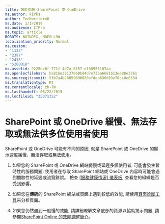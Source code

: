 ```yaml
---
title: 效能問題-SharePoint 或 OneDrive
ms.author: kirks
author: Techwriter40
ms.date: 1/3/2019
ms.audience: ITPro
ms.topic: article
ROBOTS: NOINDEX, NOFOLLOW
localization_priority: Normal
ms.custom:
- "1133"
- "2397"
- "2418"
- "5200018"
ms.assetid: 9225ec0f-771f-4d7a-8157-e188953107aa
ms.openlocfilehash: ba81be33137660bd4d7e735a6681b13ea88e3761
ms.sourcegitcommit: 5fb7a4b28859690020efdea630d03e70cc0e6334
ms.translationtype: MT
ms.contentlocale: zh-TW
ms.lasthandoff: 06/28/2019
ms.locfileid: "35371352"
---
```

# <a name="sharepoint-or-onedrive-slow-inaccessible-or-unavailable-for-multiple-users"></a>SharePoint 或 OneDrive 緩慢、無法存取或無法供多位使用者使用

SharePoint 或 OneDrive 可能有不同的原因, 就是 SharePoint 或 OneDrive 的顯示速度緩慢、無法存取或無法使用。
  
1. 如果您的 SharePoint 或 OneDrive 網站變慢或延遲多個使用者, 可能會發生暫時性的服務問題: 使用者在存取 SharePoint 網站或 OneDrive 內容時可能會遇到間歇性的延遲或流覽錯誤。 檢查 [[服務健康情況] 儀表板](https://admin.microsoft.com/AdminPortal/Home#/servicehealth), 查看您的組織是否受到影響。
  
2. 如果您在**傳統**的 SharePoint 網站或頁面上遇到較低的效能, 請使用[頁面診斷工具](https://aka.ms/perftool)來分析頁面。
  
3. 如果您仍然遇到一般慢的效能, 請詳細瞭解文章底部的資源以協助揭示問題, 請參閱[SharePoint Online 的效能調整簡介](https://go.microsoft.com/fwlink/?linkid=2024334)。
  